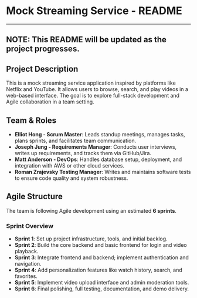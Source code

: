 # Mock Streaming Service - README
---
NOTE: This README will be updated as the project progresses.
---

## Project Description

This is a mock streaming service application inspired by platforms like Netflix and YouTube. It allows users to browse, search, and play videos in a web-based interface. The goal is to explore full-stack development and Agile collaboration in a team setting.

## Team & Roles

* **Elliot Hong - Scrum Master**: Leads standup meetings, manages tasks, plans sprints, and facilitates team communication.
* **Joseph Jung - Requirements Manager**: Conducts user interviews, writes up requirements, and tracks them via GitHub/Jira.
* **Matt Anderson - DevOps**: Handles database setup, deployment, and integration with AWS or other cloud services.
* **Roman Zrajevsky Testing Manager**: Writes and maintains software tests to ensure code quality and system robustness.

## Agile Structure

The team is following Agile development using an estimated **6 sprints**.

### Sprint Overview

* **Sprint 1**: Set up project infrastructure, tools, and initial backlog.
* **Sprint 2**: Build the core backend and basic frontend for login and video playback.
* **Sprint 3**: Integrate frontend and backend; implement authentication and navigation.
* **Sprint 4**: Add personalization features like watch history, search, and favorites.
* **Sprint 5**: Implement video upload interface and admin moderation tools.
* **Sprint 6**: Final polishing, full testing, documentation, and demo delivery.
